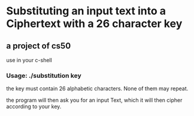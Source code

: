 # Substituting an input text into a Ciphertext with a 26 character key
## a project of cs50


use in your c-shell

### Usage: ./substitution key

the key must contain 26 alphabetic characters. None of them may repeat.

the program will then ask you for an input Text, which it will then cipher according to your key.
